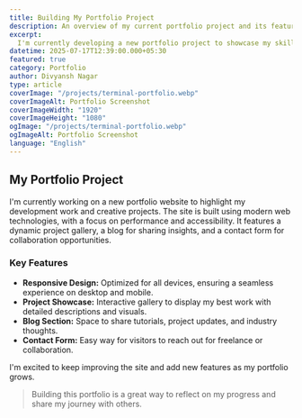 ```yaml
---
title: Building My Portfolio Project
description: An overview of my current portfolio project and its features
excerpt:
  I'm currently developing a new portfolio project to showcase my skills, experience, and recent work. This project is designed to be modern, responsive, and easy to update, with a focus on clean design and smooth user experience. It includes sections for featured projects, a blog, and contact information.
datetime: 2025-07-17T12:39:00.000+05:30
featured: true
category: Portfolio
author: Divyansh Nagar
type: article
coverImage: "/projects/terminal-portfolio.webp"
coverImageAlt: Portfolio Screenshot
coverImageWidth: "1920"
coverImageHeight: "1080"
ogImage: "/projects/terminal-portfolio.webp"
ogImageAlt: Portfolio Screenshot
language: "English"
---
```


## My Portfolio Project

I'm currently working on a new portfolio website to highlight my development work and creative projects. The site is built using modern web technologies, with a focus on performance and accessibility. It features a dynamic project gallery, a blog for sharing insights, and a contact form for collaboration opportunities.

### Key Features

- **Responsive Design:** Optimized for all devices, ensuring a seamless experience on desktop and mobile.
- **Project Showcase:** Interactive gallery to display my best work with detailed descriptions and visuals.
- **Blog Section:** Space to share tutorials, project updates, and industry thoughts.
- **Contact Form:** Easy way for visitors to reach out for freelance or collaboration.

I'm excited to keep improving the site and add new features as my portfolio grows.

> Building this portfolio is a great way to reflect on my progress and share my journey with others.
